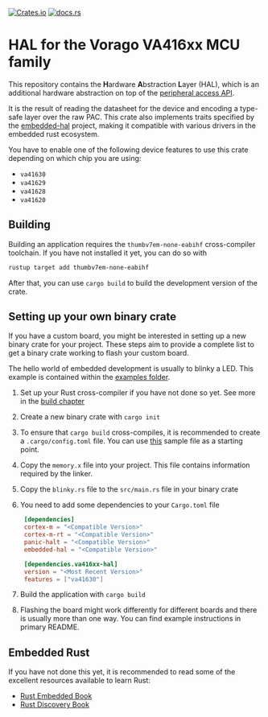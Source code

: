[![Crates.io](https://img.shields.io/crates/v/va416xx-hal)](https://crates.io/crates/va416xx-hal)
[![docs.rs](https://img.shields.io/docsrs/va416xx-hal)](https://docs.rs/va416xx-hal)

# HAL for the Vorago VA416xx MCU family

This repository contains the **H**ardware **A**bstraction **L**ayer (HAL), which is an additional
hardware abstraction on top of the [peripheral access API](https://egit.irs.uni-stuttgart.de/rust/va416xx-rs/src/branch/main/va416xx).

It is the result of reading the datasheet for the device and encoding a type-safe layer over the
raw PAC. This crate also implements traits specified by the
[embedded-hal](https://github.com/rust-embedded/embedded-hal) project, making it compatible with
various drivers in the embedded rust ecosystem.

You have to enable one of the following device features to use this crate depending on
which chip you are using:

- `va41630`
- `va41629`
- `va41628`
- `va41620`

## Building

Building an application requires the `thumbv7em-none-eabihf` cross-compiler toolchain.
If you have not installed it yet, you can do so with

```sh
rustup target add thumbv7em-none-eabihf
```

After that, you can use `cargo build` to build the development version of the crate.

## Setting up your own binary crate

If you have a custom board, you might be interested in setting up a new binary crate for your
project. These steps aim to provide a complete list to get a binary crate working to flash
your custom board.

The hello world of embedded development is usually to blinky a LED. This example
is contained within the
[examples folder](https://egit.irs.uni-stuttgart.de/rust/va416xx-rs/src/branch/main/examples/simple/examples/blinky.rs).

1. Set up your Rust cross-compiler if you have not done so yet. See more in the [build chapter](#Building)
2. Create a new binary crate with `cargo init`
3. To ensure that `cargo build` cross-compiles, it is recommended to create a `.cargo/config.toml`
   file. You can use [this](https://egit.irs.uni-stuttgart.de/rust/va416xx-rs/src/branch/main/.cargo/def-config.toml)
   sample file as a starting point.
4. Copy the `memory.x` file into your project. This file contains information required by the linker.
5. Copy the `blinky.rs` file to the `src/main.rs` file in your binary crate
6. You need to add some dependencies to your `Cargo.toml` file

   ```toml
	[dependencies]
	cortex-m = "<Compatible Version>"
	cortex-m-rt = "<Compatible Version>"
	panic-halt = "<Compatible Version>"
	embedded-hal = "<Compatible Version>"

	[dependencies.va416xx-hal]
	version = "<Most Recent Version>"
	features = ["va41630"]
   ```

6. Build the application with `cargo build`

7. Flashing the board might work differently for different boards and there is usually
   more than one way. You can find example instructions in primary README.

## Embedded Rust

If you have not done this yet, it is recommended to read some of the excellent resources
available to learn Rust:

- [Rust Embedded Book](https://docs.rust-embedded.org/book/)
- [Rust Discovery Book](https://docs.rust-embedded.org/discovery/)
